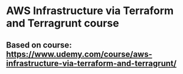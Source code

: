 # AWS Infrastructure via Terraform and Terragrunt course

## Based on course: https://www.udemy.com/course/aws-infrastructure-via-terraform-and-terragrunt/
